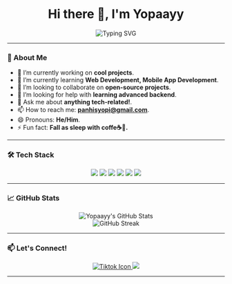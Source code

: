 <h1 align="center">Hi there 👋, I'm Yopaayy</h1>

<p align="center">
  <img src="https://readme-typing-svg.demolab.com?font=Fira+Code&size=22&pause=1000&center=true&vCenter=true&width=435&lines=Welcome+to+my+GitHub+Profile!" alt="Typing SVG" />
</p>

---

### 🚀 About Me
- 🔭 I’m currently working on **cool projects**.
- 🌱 I’m currently learning **Web Development, Mobile App Development**.
- 👯 I’m looking to collaborate on **open-source projects**.
- 🤔 I’m looking for help with **learning advanced backend**.
- 💬 Ask me about **anything tech-related!**.
- 📫 How to reach me: **panhisyopi@gmail.com**.
- 😄 Pronouns: **He/Him**.
- ⚡ Fun fact: **Fall as sleep with coffe☕🌙.**

---

### 🛠️ Tech Stack
<div align="center">
  <img src="https://img.shields.io/badge/HTML5-E34F26?style=for-the-badge&logo=html5&logoColor=white" />
  <img src="https://img.shields.io/badge/CSS3-1572B6?style=for-the-badge&logo=css3&logoColor=white" />
  <img src="https://img.shields.io/badge/JavaScript-323330?style=for-the-badge&logo=javascript&logoColor=F7DF1E" />
  <img src="https://img.shields.io/badge/PHP-777BB4?style=for-the-badge&logo=php&logoColor=white" />
  <img src="https://img.shields.io/badge/Laravel-FF2D20?style=for-the-badge&logo=laravel&logoColor=white" />
  <img src="https://img.shields.io/badge/Flutter-02569B?style=for-the-badge&logo=flutter&logoColor=white" />
</div>

---

### 📈 GitHub Stats
<div align="center">
  <img src="https://github-readme-stats.vercel.app/api?username=yopaayy&show_icons=true&theme=radical" alt="Yopaayy's GitHub Stats" />
  <br/>
  <img src="https://github-readme-streak-stats.herokuapp.com/?user=yopaayy&theme=radical" alt="GitHub Streak" />
</div>

---

### 📫 Let's Connect!
<div align="center">
  <a href="[https://www.tiktok.com/@yovoyeg143]" target="_blank">
     <img src="/assets/img/social-tiktok.svg" alt="Tiktok Icon">
  </a>
  <a href="mailto:your-email@example.com" target="_blank">
    <img src="https://img.shields.io/badge/Gmail-D14836?style=for-the-badge&logo=gmail&logoColor=white" />
  </a>
</div>

---
